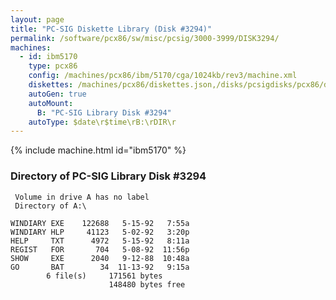 ```yaml
---
layout: page
title: "PC-SIG Diskette Library (Disk #3294)"
permalink: /software/pcx86/sw/misc/pcsig/3000-3999/DISK3294/
machines:
  - id: ibm5170
    type: pcx86
    config: /machines/pcx86/ibm/5170/cga/1024kb/rev3/machine.xml
    diskettes: /machines/pcx86/diskettes.json,/disks/pcsigdisks/pcx86/diskettes.json
    autoGen: true
    autoMount:
      B: "PC-SIG Library Disk #3294"
    autoType: $date\r$time\rB:\rDIR\r
---
```


{% include machine.html id="ibm5170" %}

### Directory of PC-SIG Library Disk #3294

     Volume in drive A has no label
     Directory of A:\

    WINDIARY EXE    122688   5-15-92   7:55a
    WINDIARY HLP     41123   5-02-92   3:20p
    HELP     TXT      4972   5-15-92   8:11a
    REGIST   FOR       704   5-08-92  11:56p
    SHOW     EXE      2040   9-12-88  10:48a
    GO       BAT        34  11-13-92   9:15a
            6 file(s)     171561 bytes
                          148480 bytes free
